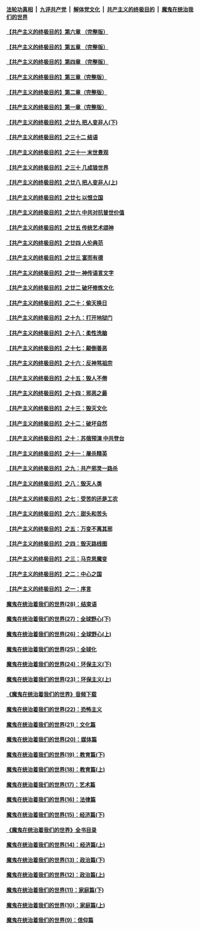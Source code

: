 ####  [法轮功真相](../../../../basic/blob/master/README.md?t=05171831) &nbsp;|&nbsp; [九评共产党](../../../../9ping.md/blob/master/README.md?t=05171831) &nbsp;|&nbsp; [解体党文化](../../../../jtdwh.md/blob/master/README.md?t=05171831)  &nbsp;|&nbsp; [共产主义的终极目的](../../../../gczydzjmd.md/blob/master/README.md?t=05171831) &nbsp;|&nbsp; [魔鬼在统治我们的世界](../../../../mgztzwmdsj.md/blob/master/README.md?t=05171831) 

#### [【共产主义的终极目的】第六章 （完整版）](../pages/nsc422/n11428913.md?t=05171831) 

#### [【共产主义的终极目的】第五章 （完整版）](../pages/nsc422/n11428912.md?t=05171831) 

#### [【共产主义的终极目的】第四章 （完整版）](../pages/nsc422/n11428907.md?t=05171831) 

#### [【共产主义的终极目的】第三章（完整版）](../pages/nsc422/n11428848.md?t=05171831) 

#### [【共产主义的终极目的】第二章（完整版）](../pages/nsc422/n11428831.md?t=05171831) 

#### [【共产主义的终极目的】第一章（完整版）](../pages/nsc422/n11417651.md?t=05171831) 

#### [【共产主义的终极目的】之廿九 把人变非人(下)](../pages/nsc422/n11344140.md?t=05171831) 

#### [【共产主义的终极目的】之三十二 结语](../pages/nsc422/n11360535.md?t=05171831) 

#### [【共产主义的终极目的】之三十一 末世景观](../pages/nsc422/n11351129.md?t=05171831) 

#### [【共产主义的终极目的】之三十 几成狼世界](../pages/nsc422/n11348280.md?t=05171831) 

#### [【共产主义的终极目的】之廿八 把人变非人(上)](../pages/nsc422/n11340492.md?t=05171831) 

#### [【共产主义的终极目的】之廿七 以恨立国](../pages/nsc422/n11336944.md?t=05171831) 

#### [【共产主义的终极目的】之廿六 中共对抗普世价值](../pages/nsc422/n11324785.md?t=05171831) 

#### [【共产主义的终极目的】之廿五 传统艺术颂神](../pages/nsc422/n11296396.md?t=05171831) 

#### [【共产主义的终极目的】之廿四 人伦典范](../pages/nsc422/n11296397.md?t=05171831) 

#### [【共产主义的终极目的】之廿三 富而有德](../pages/nsc422/n11283598.md?t=05171831) 

#### [【共产主义的终极目的】之廿一 神传语言文字](../pages/nsc422/n11263265.md?t=05171831) 

#### [【共产主义的终极目的】之廿二 破坏修炼文化](../pages/nsc422/n11245728.md?t=05171831) 

#### [【共产主义的终极目的】之二十：偷天换日](../pages/nsc422/n11238846.md?t=05171831) 

#### [【共产主义的终极目的】之十九：打开地狱门](../pages/nsc422/n11206376.md?t=05171831) 

#### [【共产主义的终极目的】之十八：柔性洗脑](../pages/nsc422/n11199994.md?t=05171831) 

#### [【共产主义的终极目的】之十七：颠倒善恶](../pages/nsc422/n11179782.md?t=05171831) 

#### [【共产主义的终极目的】之十六：反神骂祖宗](../pages/nsc422/n11166798.md?t=05171831) 

#### [【共产主义的终极目的】之十五：毁人不倦](../pages/nsc422/n11166792.md?t=05171831) 

#### [【共产主义的终极目的】之十四：邪恶之最](../pages/nsc422/n11150249.md?t=05171831) 

#### [【共产主义的终极目的】之十三：毁灭文化](../pages/nsc422/n11135227.md?t=05171831) 

#### [【共产主义的终极目的】之十二：破坏自然](../pages/nsc422/n11135214.md?t=05171831) 

#### [【共产主义的终极目的】之十：苏俄预演 中共登台](../pages/nsc422/n11118424.md?t=05171831) 

#### [【共产主义的终极目的】之十一：屠杀精英](../pages/nsc422/n11118442.md?t=05171831) 

#### [【共产主义的终极目的】之九：共产邪灵一路杀](../pages/nsc422/n11114139.md?t=05171831) 

#### [【共产主义的终极目的】之八：毁灭人类](../pages/nsc422/n11108503.md?t=05171831) 

#### [【共产主义的终极目的】之七：受苦的还是工农](../pages/nsc422/n11101809.md?t=05171831) 

#### [【共产主义的终极目的】之六：甜头和苦头](../pages/nsc422/n11096971.md?t=05171831) 

#### [【共产主义的终极目的】之五：万变不离其邪](../pages/nsc422/n11091285.md?t=05171831) 

#### [【共产主义的终极目的】之四：毁灭路线图](../pages/nsc422/n11086284.md?t=05171831) 

#### [【共产主义的终极目的】之三：马克思魔变](../pages/nsc422/n11061941.md?t=05171831) 

#### [【共产主义的终极目的】之二：中心之国](../pages/nsc422/n11047728.md?t=05171831) 

#### [【共产主义的终极目的】之一：序言](../pages/nsc422/n11086077.md?t=05171831) 

#### [魔鬼在统治着我们的世界(28)：结束语](../pages/nsc422/n10936246.md?t=05171831) 

#### [魔鬼在统治着我们的世界(27)：全球野心(下)](../pages/nsc422/n10928319.md?t=05171831) 

#### [魔鬼在统治着我们的世界(26)：全球野心(上)](../pages/nsc422/n10900318.md?t=05171831) 

#### [魔鬼在统治着我们的世界(25)：全球化](../pages/nsc422/n10788205.md?t=05171831) 

#### [魔鬼在统治着我们的世界(24)：环保主义(下)](../pages/nsc422/n10695307.md?t=05171831) 

#### [魔鬼在统治着我们的世界(23)：环保主义(上)](../pages/nsc422/n10688613.md?t=05171831) 

#### [《魔鬼在统治着我们的世界》音频下载](../pages/nsc422/n10635553.md?t=05171831) 

#### [魔鬼在统治着我们的世界(22)：恐怖主义](../pages/nsc422/n10614727.md?t=05171831) 

#### [魔鬼在统治着我们的世界(21)：文化篇](../pages/nsc422/n10597706.md?t=05171831) 

#### [魔鬼在统治着我们的世界(20)：媒体篇](../pages/nsc422/n10586579.md?t=05171831) 

#### [魔鬼在统治着我们的世界(19)：教育篇(下)](../pages/nsc422/n10564808.md?t=05171831) 

#### [魔鬼在统治着我们的世界(18)：教育篇(上)](../pages/nsc422/n10526970.md?t=05171831) 

#### [魔鬼在统治着我们的世界(17)：艺术篇](../pages/nsc422/n10499093.md?t=05171831) 

#### [魔鬼在统治着我们的世界(16)：法律篇](../pages/nsc422/n10485969.md?t=05171831) 

#### [魔鬼在统治着我们的世界(15)：经济篇(下)](../pages/nsc422/n10469975.md?t=05171831) 

#### [《魔鬼在统治着我们的世界》全书目录](../pages/nsc422/n10464261.md?t=05171831) 

#### [魔鬼在统治着我们的世界(14)：经济篇(上)](../pages/nsc422/n10457370.md?t=05171831) 

#### [魔鬼在统治着我们的世界(13)：政治篇(下)](../pages/nsc422/n10448270.md?t=05171831) 

#### [魔鬼在统治着我们的世界(12)：政治篇(上)](../pages/nsc422/n10444576.md?t=05171831) 

#### [魔鬼在统治着我们的世界(11)：家庭篇(下)](../pages/nsc422/n10440961.md?t=05171831) 

#### [魔鬼在统治着我们的世界(10)：家庭篇(上)](../pages/nsc422/n10435448.md?t=05171831) 

#### [魔鬼在统治着我们的世界(9)：信仰篇](../pages/nsc422/n10432159.md?t=05171831) 

